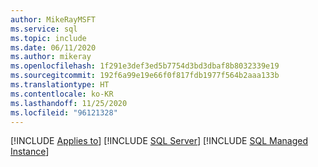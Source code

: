 ```yaml
---
author: MikeRayMSFT
ms.service: sql
ms.topic: include
ms.date: 06/11/2020
ms.author: mikeray
ms.openlocfilehash: 1f291e3def3ed5b7754d3bd3dbaf8b8032339e19
ms.sourcegitcommit: 192f6a99e19e66f0f817fdb1977f564b2aaa133b
ms.translationtype: HT
ms.contentlocale: ko-KR
ms.lasthandoff: 11/25/2020
ms.locfileid: "96121328"
---
```

[!INCLUDE [Applies to](../../includes/applies-md.md)] [!INCLUDE [SQL Server](./_ssnoversion.md)] [!INCLUDE [SQL Managed Instance](../../includes/applies-to-version/_asdbmi.md)]
